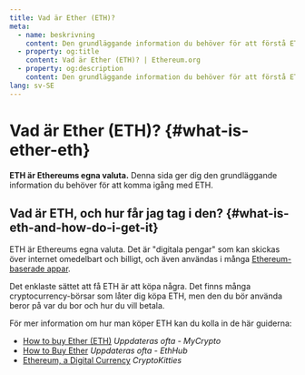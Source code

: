 ```yaml
---
title: Vad är Ether (ETH)?
meta:
  - name: beskrivning
    content: Den grundläggande information du behöver för att förstå ETH.
  - property: og:title
    content: Vad är Ether (ETH)? | Ethereum.org
  - property: og:description
    content: Den grundläggande information du behöver för att förstå ETH.
lang: sv-SE
---
```


# Vad är Ether (ETH)? {#what-is-ether-eth}

<div class="featured">

**ETH är Ethereums egna valuta.** Denna sida ger dig den grundläggande information du behöver för att komma igång med ETH.

</div>

## Vad är ETH, och hur får jag tag i den? {#what-is-eth-and-how-do-i-get-it}

ETH är Ethereums egna valuta. Det är "digitala pengar" som kan skickas över internet omedelbart och billigt, och även användas i många [Ethereum-baserade appar](/se/dapps/).

Det enklaste sättet att få ETH är att köpa några. Det finns många cryptocurrency-börsar som låter dig köpa ETH, men den du bör använda beror på var du bor och hur du vill betala.

För mer information om hur man köper ETH kan du kolla in de här guiderna:

- [How to buy Ether (ETH)](https://support.mycrypto.com/how-to/getting-started/how-to-buy-ether-with-usd) _Uppdateras ofta - MyCrypto_
- [How to Buy Ether](https://docs.ethhub.io/using-ethereum/how-to-buy-ether/) _Uppdateras ofta - EthHub_
- [Ethereum, a Digital Currency](https://www.cryptokitties.co/faq#ethereum-a-digital-currency) _CryptoKitties_
